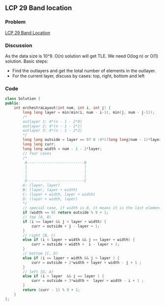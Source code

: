 ## LCP 29 Band location
### Problem  
[LCP 29 Band Location](https://leetcode-cn.com/problems/SNJvJP/)
### Discussion  
As the data size is 10^9. O(n) solution will get TLE. We need O(log n) or O(1) solution.
Basic steps:  
- Find the outlayers and get the total number of elements in the outlayer.
- For the current layer, discuss by cases: top, right, bottom and left
### Code  

```cpp
class Solution {
public:
    int orchestraLayout(int num, int i, int j) {
        long long layer = min(min(i, num - i-1), min(j, num - j-1));
        /*
        outlayer 1: 4*(n - 1 - 2*0)
        outlayer 2: 4*(n - 1 - 2*1)
        outlayer 3: 4*(n - 1 - 2*2)
        */
        long long outside = layer == 0? 0 :4*((long long)num - 1)*layer - 2*(2+2*(layer-1))*(layer - 1);
        long long curr;
        long long width = num - 1 - 2*layer;
        // four cases
        /*
         A--------------------------B
         |                          |
         |                          |
         |                          |
         D--------------------------C
        A: (layer, layer)
        B: (layer, layer + width)
        C: (layer + width, layer + width)
        D: (layer + width, layer)
        */
        // special case, if width is 0, it means it is the last element.
        if (width == 0) return outside % 9 + 1;
        // top [A, B)
        if (i == layer && j < layer + width) {
            curr = outside + j - layer + 1;
        }
        // right [B, C)
        else if (i < layer + width && j == layer + width) {
            curr = outside + width +  i - layer + 1;
        }
        // bottom [C, D)
        else if (i == layer + width && j > layer ) {
            curr = outside + 2*width + layer + width - j + 1 ;
        }
        // left [D, A)
        else if (i > layer  && j == layer ) {
            curr = outside + 3*width +  layer + width - i + 1 ;
        }
        return (curr - 1) % 9 + 1;
    }
};
```
